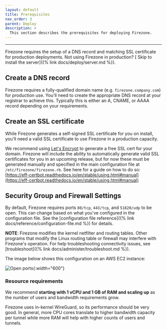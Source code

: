 ```yaml
---
layout: default
title: Prerequisites
nav_order: 3
parent: Deploy
description: >
  This section describes the prerequisites for deploying Firezone.
---
```

---

Firezone requires the setup of a DNS record and matching SSL certificate for
production deployments. Not using Firezone in production? [
Skip to install the server]({% link docs/deploy/server.md %}).

## Create a DNS record

Firezone requires a fully-qualified domain name (e.g. `firezone.company.com`)
for production use. You'll need to create the appropriate DNS record at your
registrar to achieve this. Typically this is either an A, CNAME, or AAAA record
depending on your requirements.

## Create an SSL certificate

While Firezone generates a self-signed SSL certificate for you on install,
you'll need a valid SSL certificate to use Firezone in a production capacity.

We recommend using [Let's Encrypt](https://letsencrypt.org) to
generate a free SSL cert for your domain. Firezone will include the ability to
automatically generate valid SSL certificates for you in an upcoming release,
but for now these must be generated manually and specified in the main
configuration file at `/etc/firezone/firezone.rb`. See here for a guide on how
to do so:
[https://eff-certbot.readthedocs.io/en/stable/using.html#manual](https://eff-certbot.readthedocs.io/en/stable/using.html#manual)

## Security Group and Firewall Settings

By default, Firezone requires ports `80/tcp`, `443/tcp`, and `51820/udp` to be open.
This can change based on what you've configured in the configuration file.
See the
[configuration file reference]({% link docs/reference/configuration-file.md %})
for details.

**NOTE**: Firezone modifies the kernel netfilter and routing tables. Other
programs that modify the Linux routing table or firewall may interfere with
Firezone's operation. For help troubleshooting connectivity issues, see
[troubleshoot]({% link docs/administer/troubleshoot.md %}).

The image below shows this configuration on an AWS EC2 instance:

![Open ports](https://user-images.githubusercontent.com/52545545/155015583-41eec85c-3636-4436-94b9-222afd050c69.png){:width="600"}

### Resource requirements

We recommend **starting with 1 vCPU and 1 GB of RAM and scaling up** as the
number of users and bandwidth requirements grow.

Firezone uses in-kernel WireGuard, so its performance should be very good.
In general, more CPU cores translate to higher bandwidth capacity per tunnel
while more RAM will help with higher counts of users and tunnels.
